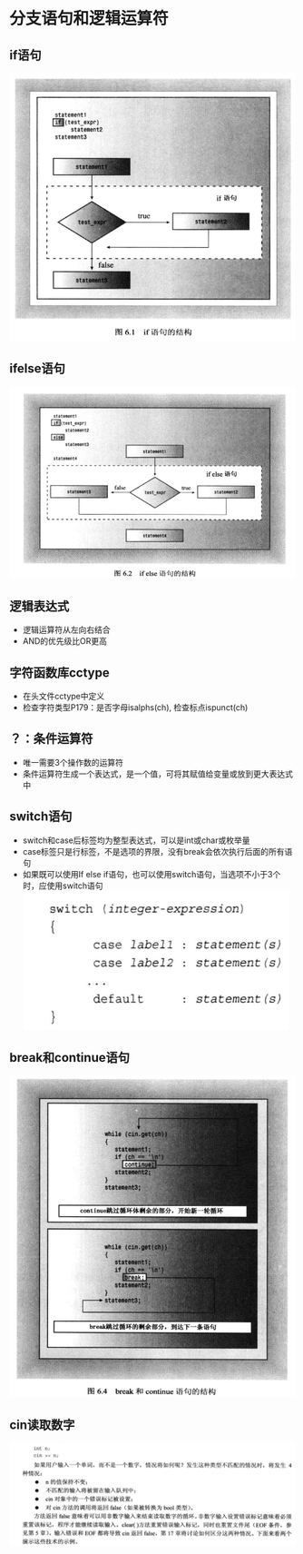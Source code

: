 # 分支语句和逻辑运算符

## if语句
![if语句](./if语句.png)

## ifelse语句
![ifelse语句](./ifelse语句.png)

## 逻辑表达式
- 逻辑运算符从左向右结合
- AND的优先级比OR更高

## 字符函数库cctype
- 在头文件cctype中定义
- 检查字符类型P179：是否字母isalphs(ch), 检查标点ispunct(ch)

## ？：条件运算符
- 唯一需要3个操作数的运算符
- 条件运算符生成一个表达式，是一个值，可将其赋值给变量或放到更大表达式中

## switch语句
- switch和case后标签均为整型表达式，可以是int或char或枚举量
- case标签只是行标签，不是选项的界限，没有break会依次执行后面的所有语句
- 如果既可以使用If else if语句，也可以使用switch语句，当选项不小于3个时，应使用switch语句
![switch语句](./switch.png)

## break和continue语句
![break和continue语句](./breakcontinue.png)

## cin读取数字
![cin读取数字](./cinnum.png)
